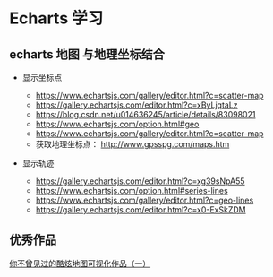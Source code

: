 # Echarts 学习

## echarts 地图 与地理坐标结合

- 显示坐标点

  - https://www.echartsjs.com/gallery/editor.html?c=scatter-map
  - https://gallery.echartsjs.com/editor.html?c=xByLjqtaLz
  - https://blog.csdn.net/u014636245/article/details/83098021
  - https://www.echartsjs.com/option.html#geo
  - https://www.echartsjs.com/gallery/editor.html?c=scatter-map
  - 获取地理坐标点： http://www.gpsspg.com/maps.htm

- 显示轨迹

  - https://gallery.echartsjs.com/editor.html?c=xg39sNpA55
  - https://www.echartsjs.com/option.html#series-lines
  - https://www.echartsjs.com/gallery/editor.html?c=geo-lines
  - https://gallery.echartsjs.com/editor.html?c=x0-ExSkZDM

## 优秀作品

[你不曾见过的酷炫地图可视化作品（一）](https://cloud.tencent.com/developer/article/1191595)








